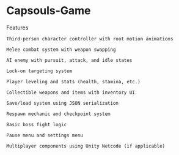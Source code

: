 # Capsouls-Game

Features

    Third-person character controller with root motion animations

    Melee combat system with weapon swapping

    AI enemy with pursuit, attack, and idle states

    Lock-on targeting system

    Player leveling and stats (health, stamina, etc.)

    Collectible weapons and items with inventory UI

    Save/load system using JSON serialization

    Respawn mechanic and checkpoint system

    Basic boss fight logic

    Pause menu and settings menu

    Multiplayer components using Unity Netcode (if applicable)
